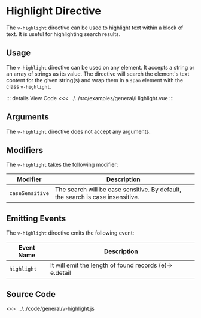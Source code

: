 <script setup> 
import Highlight from "../../src/examples/general/Highlight.vue"
</script>

# Highlight Directive

The `v-highlight` directive can be used to highlight text within a block of text. It is useful for highlighting search results.

## Usage

The `v-highlight` directive can be used on any element. It accepts a string or an array of strings as its value. The directive will search the element's text content for the given string(s) and wrap them in a `span` element with the class `v-highlight`.

<Highlight/>

::: details View Code
<<< ../../src/examples/general/Highlight.vue
:::

## Arguments

The `v-highlight` directive does not accept any arguments.

## Modifiers

The `v-highlight` takes the following modifier:

| Modifier        | Description                                                                    |
| --------------- | ------------------------------------------------------------------------------ |
| `caseSensitive` | The search will be case sensitive. By default, the search is case insensitive. |

## Emitting Events

The `v-highlight` directive emits the following event:

| Event Name  | Description                              |
| ----------- | ---------------------------------------- |
| `highlight` | It will emit the length of found records (e)=> e.detail |

## Source Code

<<< ../../code/general/v-highlight.js
